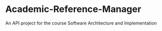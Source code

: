 # Academic-Reference-Manager
An API project for the course Software Architecture and Implementation

